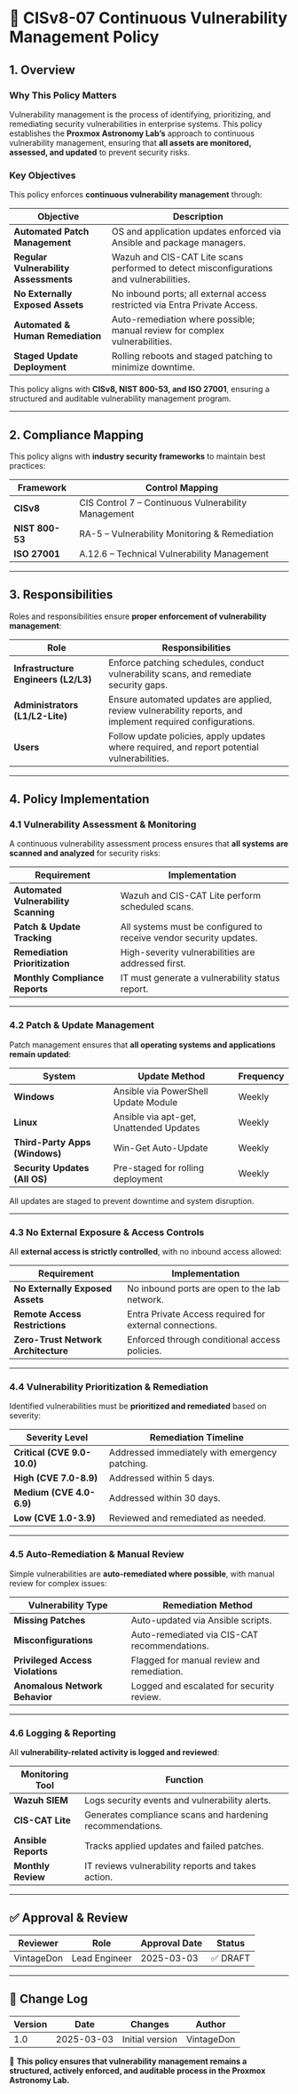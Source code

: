 <!-- ---
title: "CISv8-07 Continuous Vulnerability Management Policy"
description: "Defines the vulnerability management policy for the Proxmox Astronomy Lab, ensuring enterprise assets are continuously monitored, assessed, and remediated for security vulnerabilities."
author: "VintageDon"
tags: ["CISv8", "Vulnerability Management", "Security Policy", "Compliance", "Patching"]
category: "Compliance"
kb_type: "Policy Document"
version: "1.0"
status: "Draft"
last_updated: "2025-03-03"
---
 -->

# **📜 CISv8-07 Continuous Vulnerability Management Policy**

## **1. Overview**

### **Why This Policy Matters**

Vulnerability management is the process of identifying, prioritizing, and remediating security vulnerabilities in enterprise systems. This policy establishes the **Proxmox Astronomy Lab’s** approach to continuous vulnerability management, ensuring that **all assets are monitored, assessed, and updated** to prevent security risks.

### **Key Objectives**

This policy enforces **continuous vulnerability management** through:

| **Objective** | **Description** |
|--------------|----------------|
| **Automated Patch Management** | OS and application updates enforced via Ansible and package managers. |
| **Regular Vulnerability Assessments** | Wazuh and CIS-CAT Lite scans performed to detect misconfigurations and vulnerabilities. |
| **No Externally Exposed Assets** | No inbound ports; all external access restricted via Entra Private Access. |
| **Automated & Human Remediation** | Auto-remediation where possible; manual review for complex vulnerabilities. |
| **Staged Update Deployment** | Rolling reboots and staged patching to minimize downtime. |

This policy aligns with **CISv8, NIST 800-53, and ISO 27001**, ensuring a structured and auditable vulnerability management program.

---

## **2. Compliance Mapping**

This policy aligns with **industry security frameworks** to maintain best practices:

| **Framework** | **Control Mapping** |
|--------------|------------------|
| **CISv8** | CIS Control 7 – Continuous Vulnerability Management |
| **NIST 800-53** | RA-5 – Vulnerability Monitoring & Remediation |
| **ISO 27001** | A.12.6 – Technical Vulnerability Management |

---

## **3. Responsibilities**

Roles and responsibilities ensure **proper enforcement of vulnerability management**:

| **Role** | **Responsibilities** |
|---------|----------------------|
| **Infrastructure Engineers (L2/L3)** | Enforce patching schedules, conduct vulnerability scans, and remediate security gaps. |
| **Administrators (L1/L2-Lite)** | Ensure automated updates are applied, review vulnerability reports, and implement required configurations. |
| **Users** | Follow update policies, apply updates where required, and report potential vulnerabilities. |

---

## **4. Policy Implementation**

### **4.1 Vulnerability Assessment & Monitoring**

A continuous vulnerability assessment process ensures that **all systems are scanned and analyzed** for security risks:

| **Requirement** | **Implementation** |
|--------------|------------------|
| **Automated Vulnerability Scanning** | Wazuh and CIS-CAT Lite perform scheduled scans. |
| **Patch & Update Tracking** | All systems must be configured to receive vendor security updates. |
| **Remediation Prioritization** | High-severity vulnerabilities are addressed first. |
| **Monthly Compliance Reports** | IT must generate a vulnerability status report. |

---

### **4.2 Patch & Update Management**

Patch management ensures that **all operating systems and applications remain updated**:

| **System** | **Update Method** | **Frequency** |
|------------|------------------|--------------|
| **Windows** | Ansible via PowerShell Update Module | Weekly |
| **Linux** | Ansible via apt-get, Unattended Updates | Weekly |
| **Third-Party Apps (Windows)** | Win-Get Auto-Update | Weekly |
| **Security Updates (All OS)** | Pre-staged for rolling deployment | Weekly |

All updates are staged to prevent downtime and system disruption.

---

### **4.3 No External Exposure & Access Controls**

All **external access is strictly controlled**, with no inbound access allowed:

| **Requirement** | **Implementation** |
|--------------|------------------|
| **No Externally Exposed Assets** | No inbound ports are open to the lab network. |
| **Remote Access Restrictions** | Entra Private Access required for external connections. |
| **Zero-Trust Network Architecture** | Enforced through conditional access policies. |

---

### **4.4 Vulnerability Prioritization & Remediation**

Identified vulnerabilities must be **prioritized and remediated** based on severity:

| **Severity Level** | **Remediation Timeline** |
|----------------|------------------|
| **Critical (CVE 9.0-10.0)** | Addressed immediately with emergency patching. |
| **High (CVE 7.0-8.9)** | Addressed within 5 days. |
| **Medium (CVE 4.0-6.9)** | Addressed within 30 days. |
| **Low (CVE 1.0-3.9)** | Reviewed and remediated as needed. |

---

### **4.5 Auto-Remediation & Manual Review**

Simple vulnerabilities are **auto-remediated where possible**, with manual review for complex issues:

| **Vulnerability Type** | **Remediation Method** |
|----------------|------------------|
| **Missing Patches** | Auto-updated via Ansible scripts. |
| **Misconfigurations** | Auto-remediated via CIS-CAT recommendations. |
| **Privileged Access Violations** | Flagged for manual review and remediation. |
| **Anomalous Network Behavior** | Logged and escalated for security review. |

---

### **4.6 Logging & Reporting**

All **vulnerability-related activity is logged and reviewed**:

| **Monitoring Tool** | **Function** |
|-----------------|----------------|
| **Wazuh SIEM** | Logs security events and vulnerability alerts. |
| **CIS-CAT Lite** | Generates compliance scans and hardening recommendations. |
| **Ansible Reports** | Tracks applied updates and failed patches. |
| **Monthly Review** | IT reviews vulnerability reports and takes action. |

---

## **✅ Approval & Review**  

| **Reviewer** | **Role** | **Approval Date** | **Status** |
|-------------|---------|------------------|------------|
| VintageDon | Lead Engineer | 2025-03-03 | ✅ DRAFT |  

---

## **📜 Change Log**  

| **Version** | **Date** | **Changes** | **Author** |
|------------|---------|-------------|------------|
| 1.0 | 2025-03-03 | Initial version | VintageDon |

🚀 **This policy ensures that vulnerability management remains a structured, actively enforced, and auditable process in the Proxmox Astronomy Lab.**


